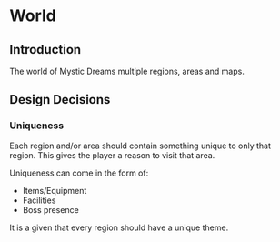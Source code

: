 # World

## Introduction

The world of Mystic Dreams multiple regions, areas and maps. 

## Design Decisions

### Uniqueness
Each region and/or area should contain something unique to only that region. This gives the player a reason to visit that area.

Uniqueness can come in the form of:
- Items/Equipment
- Facilities
- Boss presence

It is a given that every region should have a unique theme.
